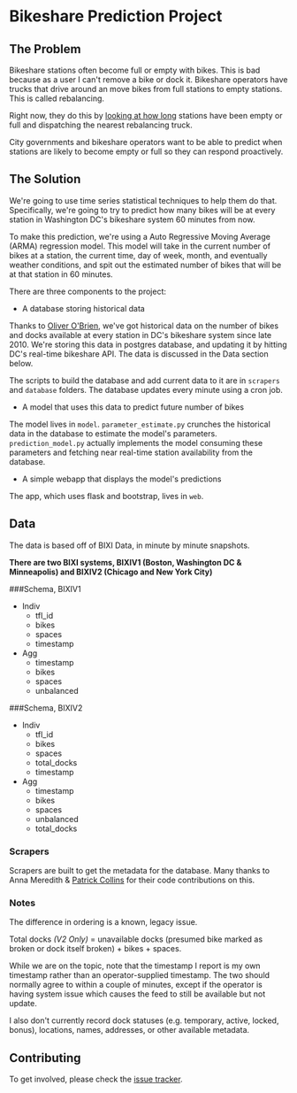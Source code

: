 # Bikeshare Prediction Project

## The Problem
Bikeshare stations often become full or empty with bikes. This is bad because as a user I can't remove a bike or dock it. Bikeshare operators have trucks that drive around an move bikes from full stations to empty stations. This is called rebalancing.

Right now, they do this by [looking at how long](http://www.cabitracker.com/status.php) stations have been empty or full and dispatching the nearest rebalancing truck.

City governments and bikeshare operators want to be able to predict when stations are likely to become empty or full so they can respond proactively. 

## The Solution
We're going to use time series statistical techniques to help them do that. Specifically, we're going to try to predict how many bikes will be at every station in Washington DC's bikeshare system 60 minutes from now.

To make this prediction, we're using a Auto Regressive Moving Average (ARMA) regression model. This model will take in the current number of bikes at a station, the current time, day of week, month, and eventually weather conditions, and spit out the estimated number of bikes that will be at that station in 60 minutes.

There are three components to the project:

- A database storing historical data

Thanks to [Oliver O'Brien](oliverobrien.co.uk/bikesharemap/), we've got historical data on the number of bikes and docks available at every station in DC's bikeshare system since late 2010. We're storing this data in postgres database, and updating it by hitting DC's real-time bikeshare API. The data is discussed in the Data section below.

The scripts to build the database and add current data to it are in `scrapers` and `database` folders. The database updates every minute using a cron job.

- A model that uses this data to predict future number of bikes 

The model lives in `model`. `parameter_estimate.py` crunches the historical data in the database to estimate the model's parameters. `prediction_model.py` actually implements the model consuming these parameters and fetching near real-time station availability from the database.

- A simple webapp that displays the model's predictions 

The app, which uses flask and bootstrap, lives in `web`.

## Data

The data is based off of BIXI Data, in minute by minute snapshots.

**There are two BIXI systems, BIXIV1 (Boston, Washington DC & Minneapolis) and BIXIV2 (Chicago and New York City)**

###Schema, BIXIV1

* Indiv
	* tfl_id 
	* bikes
	* spaces      
	* timestamp   
* Agg 
	* timestamp     
	* bikes
	* spaces
	* unbalanced 

###Schema, BIXIV2
* Indiv
	* tfl_id   
	* bikes
	* spaces 
	* total_docks 
	* timestamp
* Agg
 	* timestamp    
	* bikes
	* spaces 
	* unbalanced
	* total_docks 

### Scrapers
Scrapers are built to get the metadata for the database. Many thanks to Anna Meredith & [Patrick Collins](https://github.com/capitalsigma) for their code contributions on this. 

### Notes	
The difference in ordering is a known, legacy issue. 

Total docks _(V2 Only)_ = unavailable docks (presumed bike marked as broken or dock itself broken) + bikes + spaces.


While we are on the topic, note that the timestamp I report is my own timestamp rather than an operator-supplied timestamp. The two should normally agree to within a couple of minutes, except if the operator is having system issue which causes the feed to still be available but not update.

I also don't currently record dock statuses (e.g. temporary, active, locked, bonus), locations, names, addresses, or other available metadata.

## Contributing
To get involved, please check the [issue tracker](/issues).


